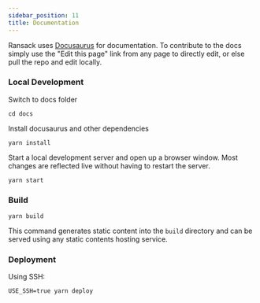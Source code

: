 ```yaml
---
sidebar_position: 11
title: Documentation
---
```


Ransack uses [Docusaurus](https://docusaurus.io/) for documentation. To contribute to the docs simply use the "Edit this page" link from any page to directly edit, or else pull the repo and edit locally.

### Local Development

Switch to docs folder

```
cd docs
```

Install docusaurus and other dependencies

```
yarn install
```

Start a local development server and open up a browser window. Most changes are reflected live without having to restart the server.

```
yarn start
```

### Build

```
yarn build
```

This command generates static content into the `build` directory and can be served using any static contents hosting service.

### Deployment

Using SSH:

```
USE_SSH=true yarn deploy
```

